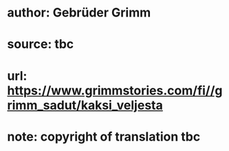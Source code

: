 # author: Gebrüder Grimm
# source: tbc
# url: https://www.grimmstories.com/fi//grimm_sadut/kaksi_veljesta
# note: copyright of translation tbc


